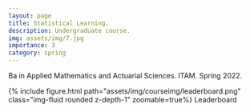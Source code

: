 ```yaml
---
layout: page
title: Statistical Learning.
description: Undergraduate course. 
img: assets/img/7.jpg
importance: 3
category: spring
---
```


Ba in Applied Mathematics and Actuarial Sciences. ITAM. Spring 2022.

<div class="row mt-3">
    <div class="col-sm-1 mt-3 mt-md-0">
    </div>
    <div class="col-sm-10 mt-3 mt-md-0">
        {% include figure.html path="assets/img/courseimg/leaderboard.png" class="img-fluid rounded z-depth-1" zoomable=true%}
        Leaderboard
    </div>
    <div class="col-sm-1 mt-3 mt-md-0">
    </div>
</div>

<br>
